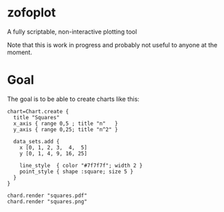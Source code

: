 zofoplot
========

A fully scriptable, non-interactive plotting tool

Note that this is work in progress and probably not useful to anyone at the moment.

Goal
====

The goal is to be able to create charts like this:

    chart=Chart.create {
      title "Squares"
      x_axis { range 0,5 ; title "n"   }
      y_axis { range 0,25; title "n^2" }

      data_sets.add {
        x [0, 1, 2, 3,  4,  5]
        y [0, 1, 4, 9, 16, 25]

        line_style  { color "#7f7f7f"; width 2 }
        point_style { shape :square; size 5 }
      }
    }
    
    chard.render "squares.pdf"
    chard.render "squares.png"
